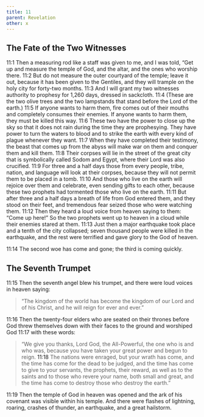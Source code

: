 ```yaml
---
title: 11
parent: Revelation
other: x
---
```


## The Fate of the Two Witnesses

<a name="11:1">11:1</a> Then a measuring rod like a staff was given to me, and I was told, “Get up and measure the temple of God, and the altar, and the ones who worship there. <a name="11:2">11:2</a> But do not measure the outer courtyard of the temple; leave it out, because it has been given to the Gentiles, and they will trample on the holy city for forty-two months. <a name="11:3">11:3</a> And I will grant my two witnesses authority to prophesy for 1,260 days, dressed in sackcloth. <a name="11:4">11:4</a> (These are the two olive trees and the two lampstands that stand before the Lord of the earth.) <a name="11:5">11:5</a> If anyone wants to harm them, fire comes out of their mouths and completely consumes their enemies. If anyone wants to harm them, they must be killed this way. <a name="11:6">11:6</a> These two have the power to close up the sky so that it does not rain during the time they are prophesying. They have power to turn the waters to blood and to strike the earth with every kind of plague whenever they want. <a name="11:7">11:7</a> When they have completed their testimony, the beast that comes up from the abyss will make war on them and conquer them and kill them. <a name="11:8">11:8</a> Their corpses will lie in the street of the great city that is symbolically called Sodom and Egypt, where their Lord was also crucified. <a name="11:9">11:9</a> For three and a half days those from every people, tribe, nation, and language will look at their corpses, because they will not permit them to be placed in a tomb. <a name="11:10">11:10</a> And those who live on the earth will rejoice over them and celebrate, even sending gifts to each other, because these two prophets had tormented those who live on the earth. <a name="11:11">11:11</a> But after three and a half days a breath of life from God entered them, and they stood on their feet, and tremendous fear seized those who were watching them. <a name="11:12">11:12</a> Then they heard a loud voice from heaven saying to them: “Come up here!” So the two prophets went up to heaven in a cloud while their enemies stared at them. <a name="11:13">11:13</a> Just then a major earthquake took place and a tenth of the city collapsed; seven thousand people were killed in the earthquake, and the rest were terrified and gave glory to the God of heaven.

<a name="11:14">11:14</a> The second woe has come and gone; the third is coming quickly.

## The Seventh Trumpet

<a name="11:15">11:15</a> Then the seventh angel blew his trumpet, and there were loud voices in heaven saying:

> “The kingdom of the world
> has become the kingdom of our Lord
> and of his Christ,
> and he will reign for ever and ever.”

<a name="11:16">11:16</a> Then the twenty-four elders who are seated on their thrones before God threw themselves down with their faces to the ground and worshiped God <a name="11:17">11:17</a> with these words:

> “We give you thanks, Lord God, the All-Powerful,
> the one who is and who was,
> because you have taken your great power
> and begun to reign.
> <a name="11:18">11:18</a> The nations were enraged,
> but your wrath has come,
> and the time has come for the dead to be judged,
> and the time has come to give to your servants,
> the prophets, their reward,
> as well as to the saints
> and to those who revere your name, both small and great,
> and the time has come to destroy those who destroy the earth.”

<a name="11:19">11:19</a> Then the temple of God in heaven was opened and the ark of his covenant was visible within his temple. And there were flashes of lightning, roaring, crashes of thunder, an earthquake, and a great hailstorm.
